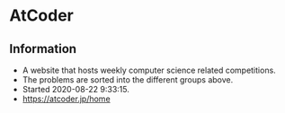 # AtCoder  
## Information 
- A website that hosts weekly computer science related competitions.  
- The problems are sorted into the different groups above.  
- Started 2020-08-22 9:33:15.
- https://atcoder.jp/home
